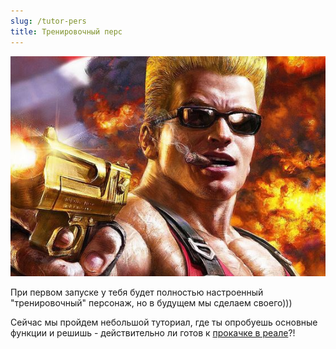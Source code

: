 ```yaml
---
slug: /tutor-pers
title: Тренировочный перс
---
```


![035](../../static/img/тренировочный_перс)

При первом запуске у тебя будет полностью настроенный "тренировочный" персонаж, но в будущем мы сделаем своего)))

Сейчас мы пройдем небольшой туториал, где ты опробуешь основные функции и решишь - действительно ли готов к [прокачке в реале](http://nerdistway.blogspot.com/2013/08/blog-post_5490.html)?!
